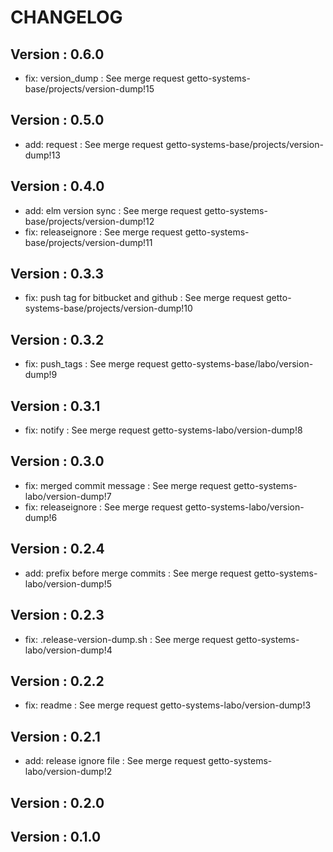 # CHANGELOG

## Version : 0.6.0

- fix: version_dump : See merge request getto-systems-base/projects/version-dump!15


## Version : 0.5.0

- add: request : See merge request getto-systems-base/projects/version-dump!13


## Version : 0.4.0

- add: elm version sync : See merge request getto-systems-base/projects/version-dump!12
- fix: releaseignore : See merge request getto-systems-base/projects/version-dump!11


## Version : 0.3.3

- fix: push tag for bitbucket and github : See merge request getto-systems-base/projects/version-dump!10


## Version : 0.3.2

- fix: push_tags : See merge request getto-systems-base/labo/version-dump!9


## Version : 0.3.1

- fix: notify : See merge request getto-systems-labo/version-dump!8


## Version : 0.3.0

- fix: merged commit message : See merge request getto-systems-labo/version-dump!7
- fix: releaseignore : See merge request getto-systems-labo/version-dump!6


## Version : 0.2.4

- add: prefix before merge commits : See merge request getto-systems-labo/version-dump!5

## Version : 0.2.3

- fix: .release-version-dump.sh : See merge request getto-systems-labo/version-dump!4


## Version : 0.2.2

- fix: readme : See merge request getto-systems-labo/version-dump!3


## Version : 0.2.1

- add: release ignore file : See merge request getto-systems-labo/version-dump!2


## Version : 0.2.0



## Version : 0.1.0


